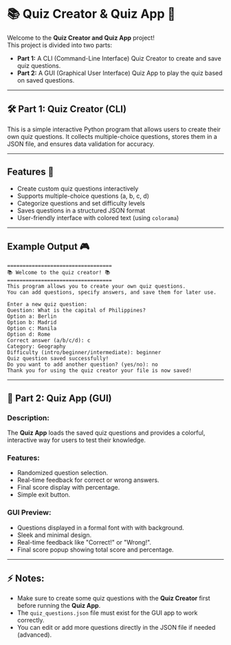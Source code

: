 # 📚 Quiz Creator & Quiz App 🎉

Welcome to the **Quiz Creator and Quiz App** project!  
This project is divided into two parts:

- **Part 1:** A CLI (Command-Line Interface) Quiz Creator to create and save quiz questions.
- **Part 2:** A GUI (Graphical User Interface) Quiz App to play the quiz based on saved questions.

---

## 🛠️ Part 1: Quiz Creator (CLI)

This is a simple interactive Python program that allows users to create their own quiz questions. It collects multiple-choice questions, stores them in a JSON file, and ensures data validation for accuracy.

---

## Features 🚀
- Create custom quiz questions interactively
- Supports multiple-choice questions (a, b, c, d)
- Categorize questions and set difficulty levels
- Saves questions in a structured JSON format
- User-friendly interface with colored text (using `colorama`)

---

## Example Output 🎮
```
==================================
📚 Welcome to the quiz creator! 📚
==================================
This program allows you to create your own quiz questions.
You can add questions, specify answers, and save them for later use.

Enter a new quiz question:
Question: What is the capital of Philippines?
Option a: Berlin
Option b: Madrid
Option c: Manila
Option d: Rome
Correct answer (a/b/c/d): c
Category: Geography
Difficulty (intro/beginner/intermediate): beginner
Quiz question saved successfully!
Do you want to add another question? (yes/no): no
Thank you for using the quiz creator your file is now saved!
```

---

## 🎨 Part 2: Quiz App (GUI)

### Description:
The **Quiz App** loads the saved quiz questions and provides a colorful, interactive way for users to test their knowledge.

### Features:
- Randomized question selection.
- Real-time feedback for correct or wrong answers.
- Final score display with percentage.
- Simple exit button.

### GUI Preview:
- Questions displayed in a formal font with with background.
- Sleek and minimal design.
- Real-time feedback like "Correct!" or "Wrong!".
- Final score popup showing total score and percentage.

---

## ⚡ Notes:
- Make sure to create some quiz questions with the **Quiz Creator** first before running the **Quiz App**.
- The `quiz_questions.json` file must exist for the GUI app to work correctly.
- You can edit or add more questions directly in the JSON file if needed (advanced).
